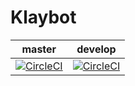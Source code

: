 # Klaybot

| master| develop|
| ------------- |-------------|
| [![CircleCI](https://circleci.com/gh/Longi94/klaybot/tree/master.svg?style=svg)](https://circleci.com/gh/Longi94/klaybot/tree/master)|[![CircleCI](https://circleci.com/gh/Longi94/klaybot/tree/develop.svg?style=svg)](https://circleci.com/gh/Longi94/klaybot/tree/develop)|
